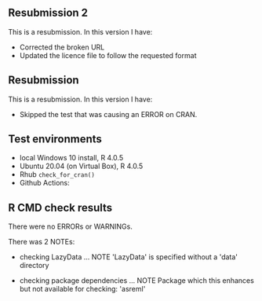## Resubmission 2
This is a resubmission. In this version I have:

* Corrected the broken URL
* Updated the licence file to follow the requested format

## Resubmission
This is a resubmission. In this version I have:

* Skipped the test that was causing an ERROR on CRAN.

## Test environments
* local Windows 10 install, R 4.0.5
* Ubuntu 20.04 (on Virtual Box), R 4.0.5
* Rhub `check_for_cran()`
* Github Actions: 

## R CMD check results
There were no ERRORs or WARNINGs. 

There was 2 NOTEs:

* checking LazyData ... NOTE
  'LazyData' is specified without a 'data' directory

* checking package dependencies ... NOTE
  Package which this enhances but not available for checking: 'asreml'
  
  
